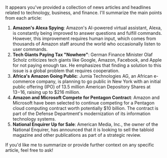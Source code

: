 It appears you've provided a collection of news articles and headlines related to technology, business, and finance. I'll summarize the main points from each article:

1. **Amazon's Alexa Spying**: Amazon's AI-powered virtual assistant, Alexa, is constantly being improved to answer questions and fulfill commands. However, this improvement requires human input, which comes from thousands of Amazon staff around the world who occasionally listen to user commands.
2. **Tech Giants Paying Tax "Nowhere"**: German Finance Minister Olaf Scholz criticizes tech giants like Google, Amazon, Facebook, and Apple for not paying enough tax. He emphasizes that finding a solution to this issue is a global problem that requires cooperation.
3. **Africa's Amazon Going Public**: Jumia Technologies AG, an African e-commerce company, is planning to go public in New York with an initial public offering (IPO) of 13.5 million American Depository Shares at $13-$16, raising up to $216 million.
4. **Amazon and Microsoft Compete for Pentagon Contract**: Amazon and Microsoft have been selected to continue competing for a Pentagon cloud computing contract worth potentially $10 billion. The contract is part of the Defense Department's modernization of its information technology systems.
5. **National Enquirer Up for Sale**: American Media, Inc., the owner of the National Enquirer, has announced that it is looking to sell the tabloid magazine and other publications as part of a strategic review.

If you'd like me to summarize or provide further context on any specific article, feel free to ask!